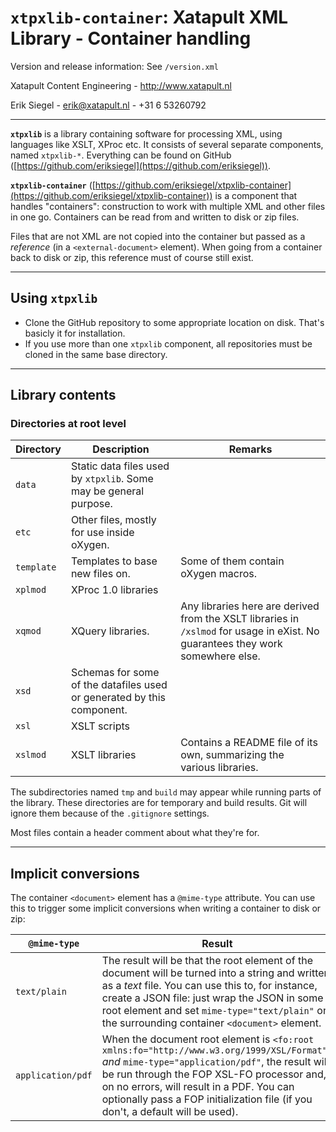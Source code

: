 # `xtpxlib-container`: Xatapult XML Library - Container handling

Version and release information: See `/version.xml` 

Xatapult Content Engineering - http://www.xatapult.nl

Erik Siegel - erik@xatapult.nl - +31 6 53260792

----

**`xtpxlib`** is a library containing software for processing XML, using languages like 
XSLT, XProc etc. It consists of several separate components, named `xtpxlib-*`. Everything can be found on GitHub ([https://github.com/eriksiegel](https://github.com/eriksiegel)).

**`xtpxlib-container`** ([https://github.com/eriksiegel/xtpxlib-container](https://github.com/eriksiegel/xtpxlib-container)) is a component that handles "containers": construction to work with multiple XML and other files in one go. Containers can be read from and written to disk or zip files.

Files that are not XML are not copied into the container but passed as a *reference* (in a `<external-document>` element). When going from a container back to disk or zip, this reference must of course still exist. 

----

## Using `xtpxlib`

* Clone the GitHub repository to some appropriate location on disk. That's basicly it for installation.
* If you use more than one `xtpxlib` component, all repositories must be cloned in the same base directory.

----

## Library contents

### Directories at root level

| Directory | Description | Remarks |
| --------- | ----------- | --------|
| `data` | Static data files used by `xtpxlib`. Some may be general purpose. |  |
| `etc` | Other files, mostly for use inside oXygen. |  |
| `template` | Templates to base new files on.  | Some of them contain oXygen macros. |
| `xplmod` | XProc 1.0 libraries |  |
| `xqmod` | XQuery libraries. | Any libraries here are derived from the XSLT libraries in `/xslmod` for usage in eXist. No guarantees they work somewhere else. |
| `xsd` | Schemas for some of the datafiles used or generated by this component. |  |
| `xsl` | XSLT scripts |  |
| `xslmod` | XSLT libraries | Contains a README file of its own, summarizing the various libraries. |

The subdirectories named `tmp` and  `build` may appear while running parts of the library. These directories are for temporary and build results. Git will ignore them because of the `.gitignore` settings.

Most files contain a header comment about what they're for.

-----
## Implicit conversions

The container `<document>` element has a `@mime-type` attribute. You can use this to trigger some implicit conversions when writing a container to disk or zip:

| `@mime-type` | Result |
| ----------- | ------ |
| `text/plain` | The result will be that the root element of the document will be turned into a string and written as a *text* file. You can use this to, for instance, create a JSON file: just wrap the JSON in some root element and set `mime-type="text/plain"` on the surrounding container `<document>` element.  |
| `application/pdf` | When the document root element is `<fo:root xmlns:fo="http://www.w3.org/1999/XSL/Format">` *and* `mime-type="application/pdf"`, the result will be run through the FOP XSL-FO processor and, on no errors, will result in a PDF. You can optionally pass a FOP initialization file (if you don't, a default will be used). | 


